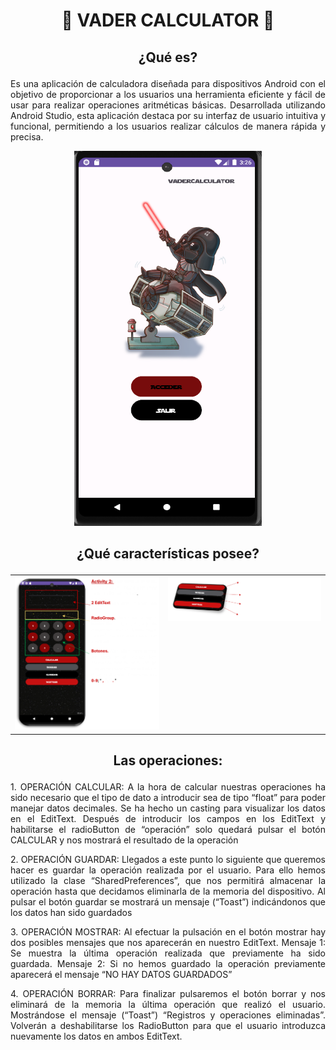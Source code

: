 # <p align="center"> :rocket: VADER CALCULATOR :iphone:
## <p align="center">  ¿Qué es?
<p align="justify">Es una aplicación de calculadora diseñada para dispositivos Android con el objetivo de proporcionar a los usuarios una herramienta eficiente y fácil de usar para realizar operaciones aritméticas básicas. Desarrollada utilizando Android Studio, esta aplicación destaca por su interfaz de usuario intuitiva y funcional, permitiendo a los usuarios realizar cálculos de manera rápida y precisa.

</p>
<p align="center">
  <img width="300" height="600" src="https://github.com/FranaGan5/vaderCalculator/blob/main/Images/Inicio_app.png">
</p>

## <p align="center">  ¿Qué características posee?
<table style="width: 100%;">
  <tr>
    <td style="text-align: left; vertical-align: top;">
      <img width="100%" height="100%" src="https://github.com/FranaGan5/vaderCalculator/blob/main/Images/Contenido_app.png">
    </td>
    <td style="text-align: right; vertical-align: top;">
      <img width="100%" height="100%" src="https://github.com/FranaGan5/vaderCalculator/blob/main/Images/Funciones_app.png">
    </td>
  </tr>
</table>

## <p align="center">  Las operaciones:
<p align="justify">
1. OPERACIÓN CALCULAR: A la hora de calcular nuestras operaciones ha sido necesario que el tipo de dato a introducir sea de tipo “float” para poder manejar datos decimales. Se ha hecho un casting para visualizar los datos en el EditText. 
  Después de introducir los campos en los EditText y habilitarse el radioButton de “operación” solo quedará pulsar el botón CALCULAR y nos mostrará el resultado de la operación 
<p align="justify">
2. OPERACIÓN GUARDAR: Llegados a este punto lo siguiente que queremos hacer es guardar la operación realizada por el usuario. Para ello hemos utilizado la clase “SharedPreferences”, que nos permitirá almacenar la operación hasta que decidamos eliminarla de la memoria del dispositivo. Al pulsar el botón guardar se mostrará un mensaje (“Toast”) indicándonos que los datos han sido guardados 
</p>
<p align="justify">   
3. OPERACIÓN MOSTRAR: Al efectuar la pulsación en el botón mostrar hay dos posibles mensajes que nos aparecerán en nuestro EditText. Mensaje 1: Se muestra la última operación realizada que previamente ha sido guardada. Mensaje 2: Si no hemos guardado la operación previamente aparecerá el mensaje “NO HAY DATOS GUARDADOS” 
</p>
<p align="justify">   
4. OPERACIÓN BORRAR: Para finalizar pulsaremos el botón borrar y nos eliminará de la memoria la última operación que realizó el usuario. Mostrándose el mensaje (“Toast”) “Registros y operaciones eliminadas”. Volverán a deshabilitarse los RadioButton para que el usuario introduzca nuevamente los datos en ambos EditText.
</p>





